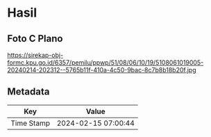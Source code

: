 # Hasil

## Foto C Plano

https://sirekap-obj-formc.kpu.go.id/6357/pemilu/ppwp/51/08/06/10/19/5108061019005-20240214-202312--5765b11f-410a-4c50-9bac-8c7b8b18b20f.jpg


## Metadata

| Key        | Value               |
| ---------- | ------------------- |
| Time Stamp | 2024-02-15 07:00:44 |



